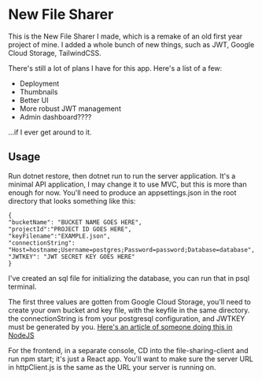# New File Sharer

This is the New File Sharer I made, which is a remake of an old first year project of mine. I added a whole bunch of new things, such as JWT, Google Cloud Storage, TailwindCSS. 

There's still a lot of plans I have for this app. Here's a list of a few:

- Deployment
- Thumbnails
- Better UI
- More robust JWT management
- Admin dashboard????

...if I ever get around to it.

## Usage

Run dotnet restore, then dotnet run to run the server application. It's a minimal API application, I may change it to use MVC, but this is more than enough for now. You'll need to produce an appsettings.json in the root directory that looks something like this:

    {
    "bucketName": "BUCKET NAME GOES HERE",
    "projectId":"PROJECT ID GOES HERE",
    "keyFilename":"EXAMPLE.json",
    "connectionString": "Host=hostname;Username=postgres;Password=password;Database=database",
    "JWTKEY": "JWT SECRET KEY GOES HERE"
    }

I've created an sql file for initializing the database, you can run that in psql terminal.

The first three values are gotten from Google Cloud Storage, you'll need to create your own bucket and key file, with the keyfile in the same directory. the connectionString is from your postgresql configuration, and JWTKEY must be generated by you. [Here's an article of someone doing this in NodeJS](https://dev.to/tkirwa/generate-a-random-jwt-secret-key-39j4)

For the frontend, in a separate console, CD into the file-sharing-client and run npm start; it's just a React app. You'll want to make sure the server URL in httpClient.js is the same as the URL your server is running on.